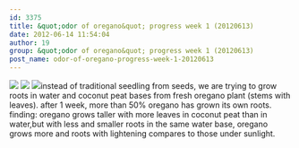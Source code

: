 ```yaml
---
id: 3375
title: &quot;odor of oregano&quot; progress week 1 (20120613)
date: 2012-06-14 11:54:04
author: 19
group: &quot;odor of oregano&quot; progress week 1 (20120613)
post_name: odor-of-oregano-progress-week-1-20120613
---
```


![](http://139.162.84.35/wp-content/uploads/2012/06/oregano_peat_20120613.jpg) ![](http://139.162.84.35/wp-content/uploads/2012/06/tray1-20120613.jpg) ![](http://139.162.84.35/wp-content/uploads/2012/06/tray12_with_light.jpg)instead of traditional seedling from seeds, we are trying to grow roots in water and coconut peat bases from fresh oregano plant (stems with leaves). after 1 week, more than 50% oregano has grown its own roots. finding:
oregano grows taller with more leaves in coconut peat than in water,but with less and smaller roots
in the same water base, oregano grows more and roots with lightening compares to those under sunlight.
